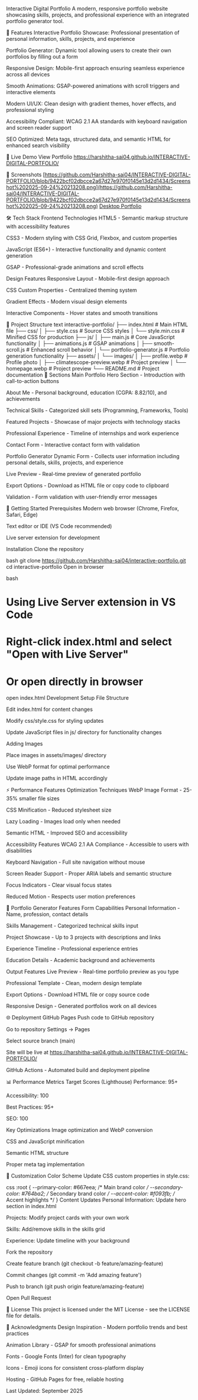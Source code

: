 Interactive Digital Portfolio
A modern, responsive portfolio website showcasing skills, projects, and professional experience with an integrated portfolio generator tool.

🌟 Features
Interactive Portfolio Showcase: Professional presentation of personal information, skills, projects, and experience

Portfolio Generator: Dynamic tool allowing users to create their own portfolios by filling out a form

Responsive Design: Mobile-first approach ensuring seamless experience across all devices

Smooth Animations: GSAP-powered animations with scroll triggers and interactive elements

Modern UI/UX: Clean design with gradient themes, hover effects, and professional styling

Accessibility Compliant: WCAG 2.1 AA standards with keyboard navigation and screen reader support

SEO Optimized: Meta tags, structured data, and semantic HTML for enhanced search visibility

🚀 Live Demo
View Portfolio https://harshitha-sai04.github.io/INTERACTIVE-DIGITAL-PORTFOLIO/

📱 Screenshots
[https://github.com/Harshitha-sai04/INTERACTIVE-DIGITAL-PORTFOLIO/blob/9422bcf02dbcce2a67d27e970f0145e13d2d1434/Screenshot%202025-09-24%20213208.png](https://github.com/Harshitha-sai04/INTERACTIVE-DIGITAL-PORTFOLIO/blob/9422bcf02dbcce2a67d27e970f0145e13d2d1434/Screenshot%202025-09-24%20213208.png)
[Desktop Portfolio](https://github.com/Harshitha-sai04/INTERACTIVE-DIGITAL-PORTFOLIO/blob/9422bcf02dbcce2a67d27e970f0145e13d2d1434/Screenshot%202025-09-24%20213705.png)

🛠️ Tech Stack
Frontend Technologies
HTML5 - Semantic markup structure with accessibility features

CSS3 - Modern styling with CSS Grid, Flexbox, and custom properties

JavaScript (ES6+) - Interactive functionality and dynamic content generation

GSAP - Professional-grade animations and scroll effects

Design Features
Responsive Layout - Mobile-first design approach

CSS Custom Properties - Centralized theming system

Gradient Effects - Modern visual design elements

Interactive Components - Hover states and smooth transitions

📁 Project Structure
text
interactive-portfolio/
├── index.html                  # Main HTML file
├── css/
│   ├── style.css              # Source CSS styles
│   └── style.min.css          # Minified CSS for production
├── js/
│   ├── main.js                # Core JavaScript functionality
│   ├── animations.js          # GSAP animations
│   ├── smooth-scroll.js       # Enhanced scroll behavior
│   └── portfolio-generator.js  # Portfolio generation functionality
├── assets/
│   └── images/
│       ├── profile.webp       # Profile photo
│       ├── climatescope-preview.webp  # Project preview
│       └── homepage.webp      # Project preview
└── README.md                  # Project documentation
🎨 Sections
Main Portfolio
Hero Section - Introduction with call-to-action buttons

About Me - Personal background, education (CGPA: 8.82/10), and achievements

Technical Skills - Categorized skill sets (Programming, Frameworks, Tools)

Featured Projects - Showcase of major projects with technology stacks

Professional Experience - Timeline of internships and work experience

Contact Form - Interactive contact form with validation

Portfolio Generator
Dynamic Form - Collects user information including personal details, skills, projects, and experience

Live Preview - Real-time preview of generated portfolio

Export Options - Download as HTML file or copy code to clipboard

Validation - Form validation with user-friendly error messages

🚀 Getting Started
Prerequisites
Modern web browser (Chrome, Firefox, Safari, Edge)

Text editor or IDE (VS Code recommended)

Live server extension for development

Installation
Clone the repository

bash
git clone https://github.com/Harshitha-sai04/interactive-portfolio.git
cd interactive-portfolio
Open in browser

bash
# Using Live Server extension in VS Code
# Right-click index.html and select "Open with Live Server"

# Or open directly in browser
open index.html
Development Setup
File Structure

Edit index.html for content changes

Modify css/style.css for styling updates

Update JavaScript files in js/ directory for functionality changes

Adding Images

Place images in assets/images/ directory

Use WebP format for optimal performance

Update image paths in HTML accordingly

⚡ Performance Features
Optimization Techniques
WebP Image Format - 25-35% smaller file sizes

CSS Minification - Reduced stylesheet size

Lazy Loading - Images load only when needed

Semantic HTML - Improved SEO and accessibility

Accessibility Features
WCAG 2.1 AA Compliance - Accessible to users with disabilities

Keyboard Navigation - Full site navigation without mouse

Screen Reader Support - Proper ARIA labels and semantic structure

Focus Indicators - Clear visual focus states

Reduced Motion - Respects user motion preferences

🎯 Portfolio Generator Features
Form Capabilities
Personal Information - Name, profession, contact details

Skills Management - Categorized technical skills input

Project Showcase - Up to 3 projects with descriptions and links

Experience Timeline - Professional experience entries

Education Details - Academic background and achievements

Output Features
Live Preview - Real-time portfolio preview as you type

Professional Template - Clean, modern design template

Export Options - Download HTML file or copy source code

Responsive Design - Generated portfolios work on all devices

🌐 Deployment
GitHub Pages
Push code to GitHub repository

Go to repository Settings → Pages

Select source branch (main)

Site will be live at https://harshitha-sai04.github.io/INTERACTIVE-DIGITAL-PORTFOLIO/

GitHub Actions - Automated build and deployment pipeline

📊 Performance Metrics
Target Scores (Lighthouse)
Performance: 95+

Accessibility: 100

Best Practices: 95+

SEO: 100

Key Optimizations
Image optimization and WebP conversion

CSS and JavaScript minification

Semantic HTML structure

Proper meta tag implementation

🎨 Customization
Color Scheme
Update CSS custom properties in style.css:

css
:root {
  --primary-color: #667eea;    /* Main brand color */
  --secondary-color: #764ba2;  /* Secondary brand color */
  --accent-color: #f093fb;     /* Accent highlights */
}
Content Updates
Personal Information: Update hero section in index.html

Projects: Modify project cards with your own work

Skills: Add/remove skills in the skills grid

Experience: Update timeline with your background

Fork the repository

Create feature branch (git checkout -b feature/amazing-feature)

Commit changes (git commit -m 'Add amazing feature')

Push to branch (git push origin feature/amazing-feature)

Open Pull Request

📄 License
This project is licensed under the MIT License - see the LICENSE file for details.

🙏 Acknowledgments
Design Inspiration - Modern portfolio trends and best practices

Animation Library - GSAP for smooth professional animations

Fonts - Google Fonts (Inter) for clean typography

Icons - Emoji icons for consistent cross-platform display

Hosting - GitHub Pages for free, reliable hosting


Last Updated: September 2025
